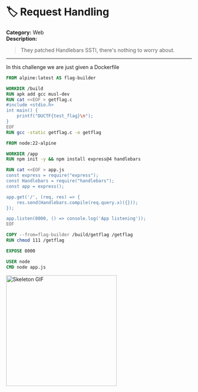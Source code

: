 # 🏷️ Request Handling

**Category:** Web  
**Description:**  
> They patched Handlebars SSTI, there's nothing to worry about.

-----
In this challenge we are just given a Dockerfile

```Dockerfile
FROM alpine:latest AS flag-builder

WORKDIR /build
RUN apk add gcc musl-dev
RUN cat <<EOF > getflag.c
#include <stdio.h>
int main() {
    printf("DUCTF{test_flag}\n");
}
EOF
RUN gcc -static getflag.c -o getflag

FROM node:22-alpine

WORKDIR /app
RUN npm init -y && npm install express@4 handlebars

RUN cat <<EOF > app.js
const express = require("express");
const Handlebars = require("handlebars");
const app = express();

app.get('/', (req, res) => {
    res.send(Handlebars.compile(req.query.x)({}));
});

app.listen(8000, () => console.log('App listening'));
EOF

COPY --from=flag-builder /build/getflag /getflag
RUN chmod 111 /getflag

EXPOSE 8000

USER node
CMD node app.js
```


<img src="https://media.tenor.com/7X0tx5NHppUAAAAd/skeleton.gif" alt="Skeleton GIF" width="300">

